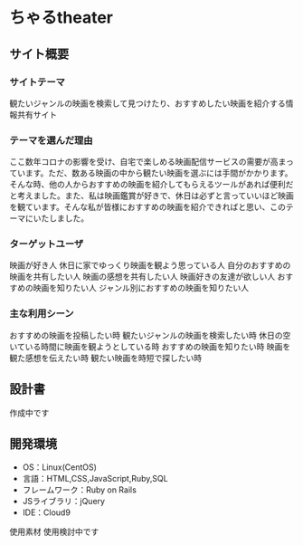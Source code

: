 # ちゃるtheater

## サイト概要
### サイトテーマ
観たいジャンルの映画を検索して見つけたり、おすすめしたい映画を紹介する情報共有サイト

### テーマを選んだ理由
ここ数年コロナの影響を受け、自宅で楽しめる映画配信サービスの需要が高まっています。ただ、数ある映画の中から観たい映画を選ぶには手間がかかります。そんな時、他の人からおすすめの映画を紹介してもらえるツールがあれば便利だと考えました。また、私は映画鑑賞が好きで、休日は必ずと言っていいほど映画を観ています。そんな私が皆様におすすめの映画を紹介できればと思い、このテーマにいたしました。

### ターゲットユーザ
映画が好き人
休日に家でゆっくり映画を観よう思っている人
自分のおすすめの映画を共有したい人
映画の感想を共有したい人
映画好きの友達が欲しい人
おすすめの映画を知りたい人
ジャンル別におすすめの映画を知りたい人


### 主な利用シーン
おすすめの映画を投稿したい時
観たいジャンルの映画を検索したい時
休日の空いている時間に映画を観ようとしている時
おすすめの映画を知りたい時
映画を観た感想を伝えたい時
観たい映画を時短で探したい時


## 設計書
作成中です

## 開発環境
- OS：Linux(CentOS)
- 言語：HTML,CSS,JavaScript,Ruby,SQL
- フレームワーク：Ruby on Rails
- JSライブラリ：jQuery
- IDE：Cloud9

使用素材
使用検討中です